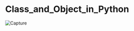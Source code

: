 # Class_and_Object_in_Python



![Capture](https://user-images.githubusercontent.com/82764021/118531720-c46c2880-b763-11eb-94ad-824f5459e224.PNG)
